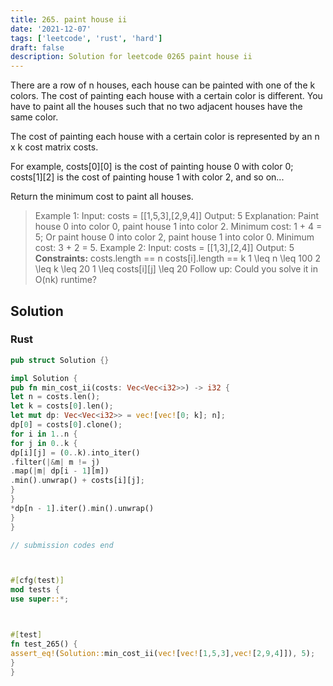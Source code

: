 ```yaml
---
title: 265. paint house ii
date: '2021-12-07'
tags: ['leetcode', 'rust', 'hard']
draft: false
description: Solution for leetcode 0265 paint house ii
---
```



There are a row of n houses, each house can be painted with one of the k colors. The cost of painting each house with a certain color is different. You have to paint all the houses such that no two adjacent houses have the same color.



The cost of painting each house with a certain color is represented by an n x k cost matrix costs.



For example, costs[0][0] is the cost of painting house 0 with color 0; costs[1][2] is the cost of painting house 1 with color 2, and so on...

Return the minimum cost to paint all houses.







> Example 1:
> Input: costs <TeX>=</TeX> [[1,5,3],[2,9,4]]
> Output: 5
> Explanation:
> Paint house 0 into color 0, paint house 1 into color 2. Minimum cost: 1 + 4 <TeX>=</TeX> 5;
> Or paint house 0 into color 2, paint house 1 into color 0. Minimum cost: 3 + 2 <TeX>=</TeX> 5.
> Example 2:
> Input: costs <TeX>=</TeX> [[1,3],[2,4]]
> Output: 5
**Constraints:**
> costs.length <TeX>=</TeX><TeX>=</TeX> n
> costs[i].length <TeX>=</TeX><TeX>=</TeX> k
> 1 <TeX>\leq</TeX> n <TeX>\leq</TeX> 100
> 2 <TeX>\leq</TeX> k <TeX>\leq</TeX> 20
> 1 <TeX>\leq</TeX> costs[i][j] <TeX>\leq</TeX> 20
> Follow up: Could you solve it in O(nk) runtime?


## Solution


### Rust
```rust
pub struct Solution {}

impl Solution {
pub fn min_cost_ii(costs: Vec<Vec<i32>>) -> i32 {
let n = costs.len();
let k = costs[0].len();
let mut dp: Vec<Vec<i32>> = vec![vec![0; k]; n];
dp[0] = costs[0].clone();
for i in 1..n {
for j in 0..k {
dp[i][j] = (0..k).into_iter()
.filter(|&m| m != j)
.map(|m| dp[i - 1][m])
.min().unwrap() + costs[i][j];
}
}
*dp[n - 1].iter().min().unwrap()
}
}

// submission codes end



#[cfg(test)]
mod tests {
use super::*;



#[test]
fn test_265() {
assert_eq!(Solution::min_cost_ii(vec![vec![1,5,3],vec![2,9,4]]), 5);
}
}

```

